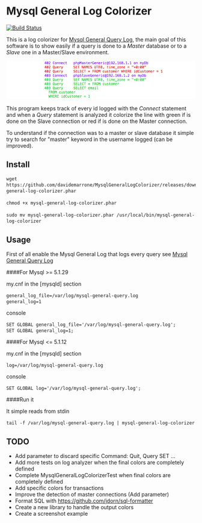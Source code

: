 Mysql General Log Colorizer 
===========================
[![Build Status](https://travis-ci.org/davidemarrone/MysqlGeneralLogColorizer.svg?branch=master)](https://travis-ci.org/davidemarrone/MysqlGeneralLogColorizer)

This is a log colorizer for [Mysql General Query Log](http://dev.mysql.com/doc/refman/5.6/en/query-log.html), the main goal of this software is to show easily if a query is done to a *Master* database or to a *Slave* one in a Master/Slave environment.

![Colorizer example](/docs/screenshot.png?raw=true "Here a simple example")

This program keeps track of every id logged with the *Connect* statement and when a *Query* statement is analyzed it colorize the line with green if is done on the Slave connection or red if is done on the Master connection.

To understand if the connection was to a master or slave database it simple try to search for "master" keyword in the username logged (can be improved).

Install
-------

```
wget https://github.com/davidemarrone/MysqlGeneralLogColorizer/releases/download/v1.0.0/mysql-general-log-colorizer.phar

chmod +x mysql-general-log-colorizer.phar

sudo mv mysql-general-log-colorizer.phar /usr/local/bin/mysql-general-log-colorizer
```

Usage
-----

First of all enable the Mysql General Log that logs every query see [Mysql General Query Log](http://dev.mysql.com/doc/refman/5.6/en/query-log.html)

####For Mysql >=  5.1.29

my.cnf in the [mysqld] section
```
general_log_file=/var/log/mysql-general-query.log
general_log=1
```

console
```
SET GLOBAL general_log_file='/var/log/mysql-general-query.log';
SET GLOBAL general_log=1;
```

####For Mysql <=  5.1.12

my.cnf in the [mysqld] section
```
log=/var/log/mysql-general-query.log
```

console
```
SET GLOBAL log='/var/log/mysql-general-query.log';
```

####Run it

It simple reads from stdin
```
tail -f /var/log/mysql-general-query.log | mysql-general-log-colorizer
```

TODO
----
* Add parameter to discard specific Command: Quit, Query SET ...
* Add more tests on log analyzer when the final colors are completely defined
* Complete MysqlGeneralLogColorizerTest when final colors are completely defined
* Add specific colors for transactions
* Improve the detection of master connections (Add parameter)
* Format SQL with https://github.com/jdorn/sql-formatter
* Create a new library to handle the output colors
* Create a screenshot example

